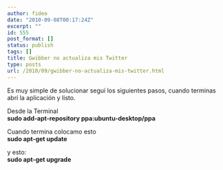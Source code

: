 ```yaml
---
author: fideo
date: "2010-09-08T00:17:24Z"
excerpt: ""
id: 555
post_format: []
status: publish
tags: []
title: Gwibber no actualiza mis Twitter
type: posts
url: /2010/09/gwibber-no-actualiza-mis-twitter.html
---
```

Es muy simple de solucionar seguí los siguientes pasos, cuando terminas abrí la aplicación y listo.

Desde la Terminal  
**sudo add-apt-repository ppa:ubuntu-desktop/ppa**

Cuando termina colocamo esto  
**sudo apt-get update**

y esto:  
**sudo apt-get upgrade**
